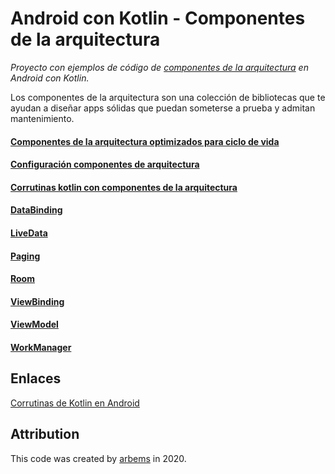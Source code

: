 # Android con Kotlin - Componentes de la arquitectura

*Proyecto con ejemplos de código de [componentes de la arquitectura](https://developer.android.com/topic/libraries/architecture) en Android con Kotlin.*

Los componentes de la arquitectura son una colección de bibliotecas que te ayudan a diseñar apps sólidas que puedan someterse a prueba y admitan mantenimiento.

#### [Componentes de la arquitectura optimizados para ciclo de vida](https://github.com/arbems/Android-with-Kotlin-Architecture-Components/tree/master/Componentes%20de%20la%20arquitectura%20optimizados%20para%20ciclo%20de%20vida)

#### [Configuración componentes de arquitectura](https://github.com/arbems/Android-with-Kotlin-Architecture-Components/tree/master/Configuraci%C3%B3n%20componentes%20de%20arquitectura)

#### [Corrutinas kotlin con componentes de la arquitectura](https://github.com/arbems/Android-with-Kotlin-Architecture-Components/tree/master/Corrutinas%20kotlin%20con%20componentes%20de%20la%20arquitectura)

#### [DataBinding](https://github.com/arbems/Android-with-Kotlin-Architecture-Components/tree/master/DataBinding)

#### [LiveData](https://github.com/arbems/Android-with-Kotlin-Architecture-Components/tree/master/LiveData)

#### [Paging](https://github.com/arbems/Android-with-Kotlin-Architecture-Components/tree/master/Paging)

#### [Room](https://github.com/arbems/Android-with-Kotlin-Architecture-Components/tree/master/Room)

#### [ViewBinding](https://github.com/arbems/Android-with-Kotlin-Architecture-Components/tree/master/ViewBinding)

#### [ViewModel](https://github.com/arbems/Android-with-Kotlin-Architecture-Components/tree/master/ViewModel)

#### [WorkManager](https://github.com/arbems/Android-with-Kotlin-Architecture-Components/tree/master/WorkManager)

## Enlaces

[Corrutinas de Kotlin en Android]()

## Attribution

This code was created by [arbems](https://github.com/arbems) in 2020.